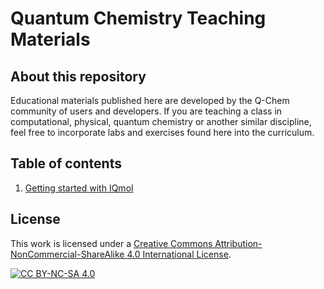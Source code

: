 # Quantum Chemistry Teaching Materials

## About this repository

Educational materials published here are developed by the Q-Chem community
of users and developers. If you are teaching a class in computational, physical,
quantum chemistry or another similar discipline, feel free to incorporate
labs and exercises found here into the curriculum.

## Table of contents

 1. [Getting started with IQmol](iqmol/README.md)

## License

This work is licensed under a [Creative Commons
Attribution-NonCommercial-ShareAlike 4.0 International License][cc-by-nc-sa].

[![CC BY-NC-SA 4.0][cc-by-nc-sa-img]][cc-by-nc-sa]

[cc-by-nc-sa]: https://creativecommons.org/licenses/by-nc-sa/4.0/
[cc-by-nc-sa-img]: https://mirrors.creativecommons.org/presskit/buttons/88x31/svg/by-nc-sa.svg


